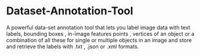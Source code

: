 # Dataset-Annotation-Tool
A powerful data-set annotation tool that lets you label image data with text labels, bounding boxes , in-image features points , vertices of an object or a combination of all these for single or multiple objects in an image and store and retrieve the labels with .txt , .json or .xml formats.
